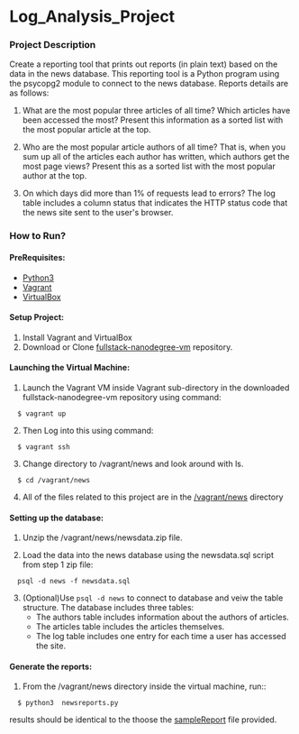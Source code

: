 # Log_Analysis_Project

### Project Description
Create a reporting tool that prints out reports (in plain text) based on the data in the news database. This reporting tool is a Python program using the psycopg2 module to connect to the news database. Reports details are as follows:

1. What are the most popular three articles of all time? Which articles have been accessed the most? Present this information as a sorted list with the most popular article at the top.

2. Who are the most popular article authors of all time? That is, when you sum up all of the articles each author has written, which authors get the most page views? Present this as a sorted list with the most popular author at the top.

3. On which days did more than 1% of requests lead to errors? The log table includes a column status that indicates the HTTP status code that the news site sent to the user's browser. 

### How to Run?

#### PreRequisites:
  * [Python3](https://www.python.org/)
  * [Vagrant](https://www.vagrantup.com/)
  * [VirtualBox](https://www.virtualbox.org/)
  
#### Setup Project:
  1. Install Vagrant and VirtualBox
  2. Download or Clone [fullstack-nanodegree-vm](https://github.com/mdjolieca/fullstack-nanodegree-vm) repository.
  
#### Launching the Virtual Machine:
  1. Launch the Vagrant VM inside Vagrant sub-directory in the downloaded fullstack-nanodegree-vm repository using command:
  
  ```
    $ vagrant up
  ```
  2. Then Log into this using command:
  
  ```
    $ vagrant ssh
  ```
  3. Change directory to /vagrant/news and look around with ls.
  ```
    $ cd /vagrant/news
  ```
  4. All of the files related to this project are in the [/vagrant/news](https://github.com/mdjolieca/fullstack-nanodegree-vm/tree/master/vagrant/new) directory
  
  
#### Setting up the database:

   1. Unzip the /vagrant/news/newsdata.zip  file.  
  
   2. Load the data into the news database using the newsdata.sql script from step 1 zip file:
  
  ``` 
    psql -d news -f newsdata.sql
  ```
   3. (Optional)Use `psql -d news` to connect to database and veiw the table structure.
      The database includes three tables:
        * The authors table includes information about the authors of articles.
        * The articles table includes the articles themselves.
        * The log table includes one entry for each time a user has accessed the site.
  
 
  #### Generate the reports:
  1. From the /vagrant/news directory inside the virtual machine, run::
  ```
    $ python3  newsreports.py
  ```
  results should be identical to the thoose the [sampleReport](https://github.com/mdjolieca/fullstack-nanodegree-vm/blob/master/vagrant/news/sampleReport)  file provided.
 
